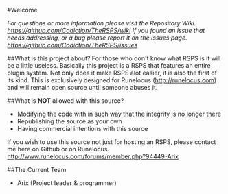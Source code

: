 #Welcome

*For questions or more information please visit the Repository Wiki. https://github.com/Codiction/TheRSPS/wiki*
*If you found an issue that needs addressing, or a bug please report it on the Issues page. https://github.com/Codiction/TheRSPS/issues*

##What is this project about?
For those who don't know what RSPS is it will be a little useless. Basically this project is a RSPS that features an entire plugin system. Not only does it make RSPS alot easier, it is also the first of its kind. This is exclusively designed for Runelocus (http://runelocus.com) and will remain open source until someone abuses it.

##What is **NOT** allowed with this source?
* Modifying the code with in such way that the integrity is no longer there
* Republishing the source as your own
* Having commercial intentions with this source

If you wish to use this source not just for hosting an RSPS, please contact me here on Github or on Runelocus. http://www.runelocus.com/forums/member.php?94449-Arix

##The Current Team
* Arix (Project leader & programmer)
